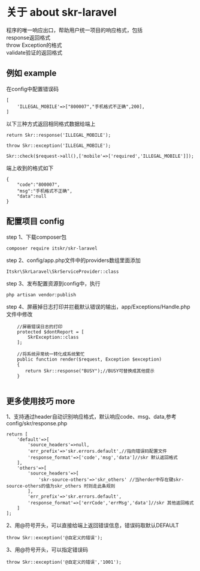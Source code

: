 # 关于 about skr-laravel
程序的唯一响应出口，帮助用户统一项目的响应格式，包括<br/>
response返回格式<br/>
throw Exception的格式<br/>
validate验证的返回格式<br/>

## 例如 example
在config中配置错误码
```
[
    'ILLEGAL_MOBILE'=>["800007","手机格式不正确",200],
]
```
以下三种方式返回相同格式数据给端上<br/>
```
return Skr::response('ILLEGAL_MOBILE');
```
```
throw Skr::exception('ILLEGAL_MOBILE');
```
```
Skr::check($request->all(),['mobile'=>['required','ILLEGAL_MOBILE']]);
```

端上收到的格式如下
```
{
    "code":"800007",
    "msg":"手机格式不正确",
    "data":null
}
```

## 配置项目 config
step 1、下载composer包

```
composer require itskr/skr-laravel

```

step 2、config/app.php文件中的providers数组里面添加<br/>

```
Itskr\SkrLaravel\SkrServiceProvider::class
```

step 3、发布配置资源到config中，执行
```
php artisan vendor:publish
```


step 4、屏蔽掉日志打印并拦截默认错误的输出，app/Exceptions/Handle.php文件中修改
```
    //屏蔽错误日志的打印
    protected $dontReport = [
        SkrException::class
    ];
    
    //将系统异常统一转化成系统繁忙
    public function render($request, Exception $exception)
    {
       return Skr::response("BUSY");//BUSY可替换成其他提示
    }
    
```


## 更多使用技巧 more
1、支持通过header自动识别响应格式，默认响应code、msg、data,参考config/skr/response.php
```
return [
    'default'=>[
        'source_headers'=>null,
        'err_prefix'=>'skr.errors.default',//指向错误码配置文件
        'response_format'=>['code','msg','data']//skr 默认返回格式
    ],
    'others'=>[
        'source_headers'=>[
            'skr-source-others'=>'skr_others' //当herder中存在键skr-source-others的值为skr_others 时则走此条规则
        ],
        'err_prefix'=>'skr.errors.default',
        'response_format'=>['errCode','errMsg','data']//skr 其他返回格式
    ]
];
```
2、用@符号开头，可以直接给端上返回错误信息，错误码取默认DEFAULT
```
throw Skr::exception('@自定义的错误');
```
3、用@符号开头，可以指定错误码
```
throw Skr::exception('@自定义的错误','1001');
```